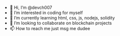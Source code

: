 - 👋 Hi, I’m @devch007
- 👀 I’m interested in coding for myself
- 🌱 I’m currently learning html, css, js, nodejs, solidity
- 💞️ I’m looking to collaborate on blockchain projects
- 📫 How to reach me just msg me dudee

<!---
devch007/devch007 is a ✨ special ✨ repository because its `README.md` (this file) appears on your GitHub profile.
You can click the Preview link to take a look at your changes.
--->

